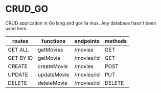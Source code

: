 # CRUD_GO
CRUD application in Go lang and gorilla mux.
Any database hasn't been used here.

| routes    | functions   | endpoints  | methods |
|-----------|-------------|------------|---------|
| GET ALL   | getMovies   | /movies    | GET     |
| GET BY ID | getMovie    | /movies/id | GET     |
| CREATE    | createMovie | /movies    | POST    |
| UPDATE    | updateMovie | /movies/id | PUT     |
| DELETE    | deleteMovie | /movies/id | DELETE  |
